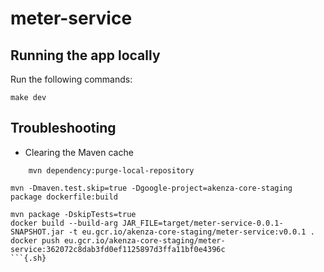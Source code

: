 # meter-service


## Running the app locally

Run the following commands:

```{.sh}
make dev
```

## Troubleshooting

- Clearing the Maven cache
```
    mvn dependency:purge-local-repository
```

```{.sh}
mvn -Dmaven.test.skip=true -Dgoogle-project=akenza-core-staging package dockerfile:build

mvn package -DskipTests=true
docker build --build-arg JAR_FILE=target/meter-service-0.0.1-SNAPSHOT.jar -t eu.gcr.io/akenza-core-staging/meter-service:v0.0.1 . 
docker push eu.gcr.io/akenza-core-staging/meter-service:362072c8dab3fd0ef1125897d3ffa11bf0e4396c
```{.sh}   
